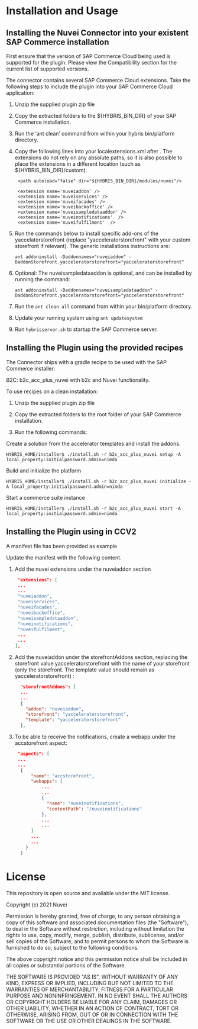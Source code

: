 # Installation and Usage

## Installing the Nuvei Connector into your existent SAP Commerce installation

First ensure that the version of SAP Commerce Cloud being used is supported for the plugin. Please view the Compatibility section for the current list of supported versions.

The connector contains several SAP Commerce Cloud extensions. Take the following steps to include the plugin into your SAP Commerce Cloud application:

1. Unzip the supplied plugin zip file

1. Copy the extracted folders to the ${HYBRIS_BIN_DIR} of your SAP Commerce installation.

1. Run the ‘ant clean’ command from within your hybris bin/platform directory.

1. Copy the following lines into your localextensions.xml after <path dir="${HYBRIS_BIN_DIR}"/>. The extensions do not rely on any absolute paths, so it is also possible to place the extensions in a different location (such as ${HYBRIS_BIN_DIR}/custom).
  
     ```
      <path autoload="false" dir="${HYBRIS_BIN_DIR}/modules/nuvei"/>
      
      <extension name='nuveiaddon' /> 
      <extension name='nuveiservices' />
      <extension name='nuveifacades' /> 
      <extension name='nuveibackoffice' /> 
      <extension name='nuveisampledataaddon' /> 
      <extension name='nuveinotifications'  /> 
      <extension name='nuveifulfilment'  /> 
     
    ```
1. Run the commands below to install specific add-ons of the yaccelatorstorefront (replace "yacceleratorstorefront" with your custom storefront if relevant). The generic installations instructions are:

    ```
    ant addoninstall -Daddonnames="nuveiaddon" -DaddonStorefront.yacceleratorstorefront="yacceleratorstorefront"
    ```

1. Optional: The nuveisampledataaddon is optional, and can be installed by running the command:
   ```
   ant addoninstall -Daddonnames="nuveisampledataaddon" -DaddonStorefront.yacceleratorstorefront="yacceleratorstorefront"
   ```
   
1. Run the `ant clean all` command from within your bin/platform directory.

1. Update your running system using `ant updatesystem`

1. Run `hybrisserver.sh` to startup the SAP Commerce server.


## Installing the Plugin using the provided recipes

The Connector ships with a gradle recipe to be used with the SAP Commerce installer:

B2C: b2c_acc_plus_nuvei with b2c and Nuvei functionality.

To use recipes on a clean installation:

1. Unzip the supplied plugin zip file

1. Copy the extracted folders to the root folder of your SAP Commerce installation.

1. Run the following commands:

Create a solution from the accelerator templates and install the addons.
```
HYBRIS_HOME/installer$ ./install.sh -r b2c_acc_plus_nuvei setup -A local_property:initialpassword.admin=nimda
```

Build and initialize the platform
```
HYBRIS_HOME/installer$ ./install.sh -r b2c_acc_plus_nuvei initialize -A local_property:initialpassword.admin=nimda
```

Start a commerce suite instance
```
HYBRIS_HOME/installer$ ./install.sh -r b2c_acc_plus_nuvei start -A local_property:initialpassword.admin=nimda
```

## Installing the Plugin using in CCV2

A manifest file has been provided as example

Update the manifest with the following content.

1. Add the nuvei extensions under the nuveiaddon section
    ```json
     "extensions": [
     ...
     ...
     "nuveiaddon", 
     "nuveiservices",
     "nuveifacades",
     "nuveibackoffice",
     "nuveisampledataaddon",
     "nuveinotifications",
     "nuveifulfilment",
     ...
     ...
    ],
    ```
    
1. Add the nuveiaddon under the storefrontAddons section, replacing the storefront value yacceleratorstorefront with the name of your storefront (only the storefront. The template value should remain as yacceleratorstorefront) :

    ```json
      "storefrontAddons": [
      ...
      ...
      {
        "addon": "nuveiaddon",
        "storefront": "yacceleratorstorefront",
        "template": "yacceleratorstorefront"
      },
    ```

1. To be able to receive the notifications, create a webapp under the accstorefront aspect:

    ```json
     "aspects": [
     ...
     ...
      {
          "name": "accstorefront",
          "webapps": [
              ...
              ...
              {
                "name": "nuveinotifications",
                "contextPath": "/nuveinotifications"
              },
              ...
              ...
          ]
          ...
          ...
        }
      ]
    ```
# License
This repository is open source and available under the MIT license.

Copyright (c) 2021 Nuvei

Permission is hereby granted, free of charge, to any person obtaining a copy of this software and associated documentation files (the "Software"), to deal in the Software without restriction, including without limitation the rights to use, copy, modify, merge, publish, distribute, sublicense, and/or sell copies of the Software, and to permit persons to whom the Software is furnished to do so, subject to the following conditions:

The above copyright notice and this permission notice shall be included in all copies or substantial portions of the Software.

THE SOFTWARE IS PROVIDED "AS IS", WITHOUT WARRANTY OF ANY KIND, EXPRESS OR IMPLIED, INCLUDING BUT NOT LIMITED TO THE WARRANTIES OF MERCHANTABILITY, FITNESS FOR A PARTICULAR PURPOSE AND NONINFRINGEMENT. IN NO EVENT SHALL THE AUTHORS OR COPYRIGHT HOLDERS BE LIABLE FOR ANY CLAIM, DAMAGES OR OTHER LIABILITY, WHETHER IN AN ACTION OF CONTRACT, TORT OR OTHERWISE, ARISING FROM, OUT OF OR IN CONNECTION WITH THE SOFTWARE OR THE USE OR OTHER DEALINGS IN THE SOFTWARE.
